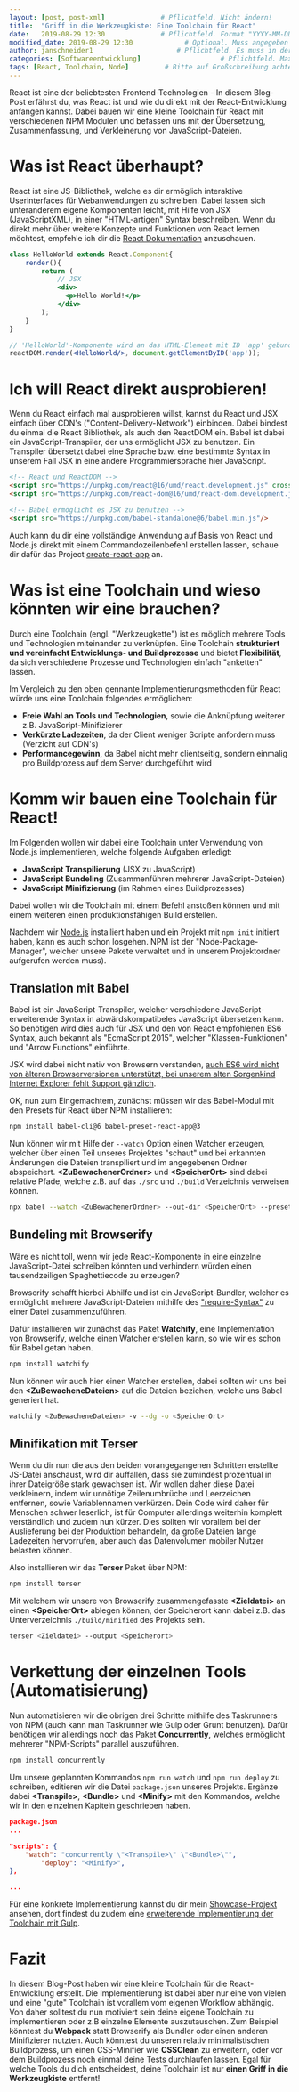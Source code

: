 ```yaml
---
layout: [post, post-xml]              # Pflichtfeld. Nicht ändern!
title:  "Griff in die Werkzeugkiste: Eine Toolchain für React"         # Pflichtfeld. Bitte einen Titel für den Blog Post angeben.
date:   2019-08-29 12:30              # Pflichtfeld. Format "YYYY-MM-DD HH:MM". Muss für Veröffentlichung in der Vergangenheit liegen. (Für Preview egal)
modified_date: 2019-08-29 12:30             # Optional. Muss angegeben werden, wenn eine bestehende Datei geändert wird.
author: janschneider1                     # Pflichtfeld. Es muss in der "authors.yml" einen Eintrag mit diesem Namen geben.
categories: [Softwareentwicklung]                    # Pflichtfeld. Maximal eine der angegebenen Kategorien verwenden.
tags: [React, Toolchain, Node]         # Bitte auf Großschreibung achten.
---
```


React ist eine der beliebtesten Frontend-Technologien - In diesem Blog-Post erfährst du, was React ist und wie du direkt mit der React-Entwicklung anfangen kannst.
Dabei bauen wir eine kleine Toolchain für React mit verschiedenen NPM Modulen und befassen uns mit der Übersetzung, Zusammenfassung, und Verkleinerung von JavaScript-Dateien.

# Was ist React überhaupt?

React ist eine JS-Bibliothek, welche es dir ermöglich interaktive Userinterfaces für Webanwendungen zu schreiben.
Dabei lassen sich unteranderem eigene Komponenten leicht, mit Hilfe von JSX (JavaScriptXML), in einer "HTML-artigen" Syntax beschreiben.
Wenn du direkt mehr über weitere Konzepte und Funktionen von React lernen möchtest, empfehle ich dir die [React Dokumentation](https://reactjs.org/docs/hello-world.html) anzuschauen.

```jsx
class HelloWorld extends React.Component{
    render(){
        return (
            // JSX
            <div>
              <p>Hello World!</p>
            </div>
        );
    }
}

// 'HelloWorld'-Komponente wird an das HTML-Element mit ID 'app' gebunden
reactDOM.render(<HelloWorld/>, document.getElementByID('app'));
```

# Ich will React direkt ausprobieren!

Wenn du React einfach mal ausprobieren willst, kannst du React und JSX einfach über CDN's ("Content-Delivery-Network") einbinden.
Dabei bindest du einmal die React Bibliothek, als auch den ReactDOM ein. Babel ist dabei ein JavaScript-Transpiler, der uns ermöglicht JSX zu benutzen.
Ein Transpiler übersetzt dabei eine Sprache bzw. eine bestimmte Syntax in unserem Fall JSX in eine andere Programmiersprache hier JavaScript.

```html
<!-- React und ReactDOM -->
<script src="https://unpkg.com/react@16/umd/react.development.js" crossorigin></script>
<script src="https://unpkg.com/react-dom@16/umd/react-dom.development.js" crossorigin></script>

<!-- Babel ermöglicht es JSX zu benutzen -->
<script src="https://unpkg.com/babel-standalone@6/babel.min.js"/>
```

Auch kann du dir eine vollständige Anwendung auf Basis von React und Node.js direkt mit einem Commandozeilenbefehl erstellen lassen, schaue dir dafür das Project [create-react-app](https://github.com/facebook/create-react-app) an.

# Was ist eine Toolchain und wieso könnten wir eine brauchen?

Durch eine Toolchain (engl. "Werkzeugkette") ist es möglich mehrere Tools und Technologien miteinander zu verknüpfen.
Eine Toolchain **strukturiert und vereinfacht Entwicklungs- und Buildprozesse** und bietet **Flexibilität**, da sich verschiedene Prozesse und Technologien einfach "anketten" lassen.

Im Vergleich zu den oben gennante Implementierungsmethoden für React würde uns eine Toolchain folgendes ermöglichen:
- **Freie Wahl an Tools und Technologien**, sowie die Anknüpfung weiterer z.B. JavaScript-Minifizierer
- **Verkürzte Ladezeiten**, da der Client weniger Scripte anfordern muss (Verzicht auf CDN's)
- **Performancegewinn**, da Babel nicht mehr clientseitig, sondern einmalig pro Buildprozess auf dem Server durchgeführt wird

# Komm wir bauen eine Toolchain für React!

Im Folgenden wollen wir dabei eine Toolchain unter Verwendung von Node.js implementieren, welche folgende Aufgaben erledigt:

- **JavaScript Transpilierung** (JSX zu JavaScript)
- **JavaScript Bundeling** (Zusammenführen mehrerer JavaScript-Dateien)
- **JavaScript Minifizierung** (im Rahmen eines Buildprozesses)

Dabei wollen wir die Toolchain mit einem Befehl anstoßen können und mit einem weiteren einen produktionsfähigen Build erstellen.

Nachdem wir [Node.js](https://nodejs.org/en/) installiert haben und ein Projekt mit `npm init` initiert haben, kann es auch schon losgehen.
NPM ist der "Node-Package-Manager", welcher unsere Pakete verwaltet und in unserem Projektordner aufgerufen werden muss).

## Translation mit Babel

Babel ist ein JavaScript-Transpiler, welcher verschiedene JavaScript-erweiterende Syntax in abwärdskompatibeles JavaScript übersetzen kann.
So benötigen wird dies auch für JSX und den von React empfohlenen ES6 Syntax, auch bekannt als "EcmaScript 2015", welcher "Klassen-Funktionen" und "Arrow Functions" einführte.

JSX wird dabei nicht nativ von Browsern verstanden, [auch ES6 wird nicht von älteren Browserversionen unterstützt, bei unserem alten Sorgenkind Internet Explorer fehlt Support gänzlich](https://www.w3schools.com/js/js_es6.asp).

OK, nun zum Eingemachtem, zunächst müssen wir das Babel-Modul mit den Presets für React über NPM installieren:

```bash
npm install babel-cli@6 babel-preset-react-app@3
```

Nun können wir mit Hilfe der `--watch` Option einen Watcher erzeugen, welcher über einen Teil unseres Projektes "schaut" und bei erkannten Änderungen die Dateien transpiliert und im angegebenen Ordner abspeichert.
 **\<ZuBewachenerOrdner>** und **\<SpeicherOrt>** sind dabei relative Pfade, welche z.B. auf das `./src` und `./build` Verzeichnis verweisen können.

```bash
npx babel --watch <ZuBewachenerOrdner> --out-dir <SpeicherOrt> --presets react-app/prod
```

## Bundeling mit Browserify

Wäre es nicht toll, wenn wir jede React-Komponente in eine einzelne JavaScript-Datei schreiben könnten und verhindern würden einen tausendzeiligen Spaghettiecode zu erzeugen?

Browserify schafft hierbei Abhilfe und ist ein JavaScript-Bundler, welcher es ermöglicht mehrere JavaScript-Dateien mithilfe des ["require-Syntax"](http://browserify.org/) zu einer Datei zusammenzuführen.

Dafür installieren wir zunächst das Paket **Watchify**, eine Implementation von Browserify, welche einen Watcher erstellen kann, so wie wir es schon für Babel getan haben.

```bash
npm install watchify
```

Nun können wir auch hier einen Watcher erstellen, dabei sollten wir uns bei den  **\<ZuBewacheneDateien>** auf die Dateien beziehen, welche uns Babel generiert hat.

```bash
watchify <ZuBewacheneDateien> -v --dg -o <SpeicherOrt>
```

## Minifikation mit Terser

Wenn du dir nun die aus den beiden vorangegangenen Schritten erstellte JS-Datei anschaust, wird dir auffallen, dass sie zumindest prozentual in ihrer Dateigröße stark gewachsen ist.
Wir wollen daher diese Datei verkleinern, indem wir unnötige Zeilenumbrüche und Leerzeichen entfernen, sowie Variablennamen verkürzen.
Dein Code wird daher für Menschen schwer leserlich, ist für Computer allerdings weiterhin komplett verständlich und zudem nun kürzer.
Dies sollten wir vorallem bei der Auslieferung bei der Produktion behandeln, da große Dateien lange Ladezeiten hervorrufen, aber auch das Datenvolumen mobiler Nutzer belasten können.

Also installieren wir das **Terser** Paket über NPM:

```bash
npm install terser
```

Mit welchem wir unsere von Browserify zusammengefasste  **\<Zieldatei>** an einen  **\<SpeicherOrt>** ablegen können, der Speicherort kann dabei z.B. das Unterverzeichnis `./build/minified` des Projekts sein.

```bash
terser <Zieldatei> --output <Speicherort>
```

# Verkettung der einzelnen Tools (Automatisierung)

Nun automatisieren wir die obrigen drei Schritte mithilfe des Taskrunners von NPM (auch kann man Taskrunner wie Gulp oder Grunt benutzen).
Dafür benötigen wir allerdings noch das Paket **Concurrently**, welches ermöglicht mehrerer "NPM-Scripts" parallel auszuführen.

```bash
npm install concurrently
```

Um unsere geplannten Kommandos `npm run watch` und `npm run deploy` zu schreiben, editieren wir die Datei `package.json` unseres Projekts.
Ergänze dabei  **\<Transpile>**,  **\<Bundle>** und **\<Minify>** mit den Kommandos, welche wir in den einzelnen Kapiteln geschrieben haben.

```json
package.json
...

"scripts": {
  	"watch": "concurrently \"<Transpile>\" \"<Bundle>\"",
        "deploy": "<Minify>",
},

...
```

Für eine konkrete Implementierung kannst du dir mein [Showcase-Projekt](https://github.com/JanSchneider1/PipePuzzle_React) ansehen, dort findest du zudem eine [erweiterende Implementierung der Toolchain mit Gulp](https://github.com/JanSchneider1/PipePuzzle_React/blob/integrate-gulp/gulpfile.js).

# Fazit

In diesem Blog-Post haben wir eine kleine Toolchain für die React-Entwicklung erstellt.
Die Implementierung ist dabei aber nur eine von vielen und eine "gute" Toolchain ist vorallem vom eigenen Workflow abhängig.
Von daher solltest du nun motiviert sein deine eigene Toolchain zu implementieren oder z.B einzelne Elemente auszutauschen. Zum Beispiel könntest du **Webpack**
statt Browserify als Bundler oder einen anderen Minifizierer nutzten.
Auch könntest du unseren relativ minimalistischen Buildprozess, um einen CSS-Minifier wie **CSSClean** zu erweitern, oder vor dem Buildprozess noch einmal deine Tests durchlaufen lassen.
Egal für welche Tools du dich entscheidest, deine Toolchain ist nur **einen Griff in die Werkzeugkiste** entfernt!
